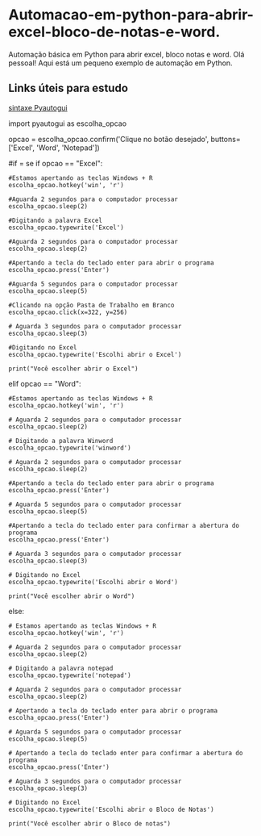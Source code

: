 # Automacao-em-python-para-abrir-excel-bloco-de-notas-e-word.
Automação básica em Python para abrir excel, bloco notas e word.
Olá pessoal! Aqui está um pequeno exemplo de automação em Python.

## Links úteis para estudo
[sintaxe Pyautogui](https://pyautogui.readthedocs.io/en/latest/)

import pyautogui as escolha_opcao

opcao = escolha_opcao.confirm('Clique no botão desejado',
            buttons=['Excel', 'Word', 'Notepad'])

#if = se
if opcao == "Excel":

    #Estamos apertando as teclas Windows + R
    escolha_opcao.hotkey('win', 'r')

    #Aguarda 2 segundos para o computador processar
    escolha_opcao.sleep(2)

    #Digitando a palavra Excel
    escolha_opcao.typewrite('Excel')

    #Aguarda 2 segundos para o computador processar
    escolha_opcao.sleep(2)

    #Apertando a tecla do teclado enter para abrir o programa
    escolha_opcao.press('Enter')

    #Aguarda 5 segundos para o computador processar
    escolha_opcao.sleep(5)

    #Clicando na opção Pasta de Trabalho em Branco
    escolha_opcao.click(x=322, y=256)

    # Aguarda 3 segundos para o computador processar
    escolha_opcao.sleep(3)

    #Digitando no Excel
    escolha_opcao.typewrite('Escolhi abrir o Excel')

    print("Você escolher abrir o Excel")

elif opcao == "Word":

    #Estamos apertando as teclas Windows + R
    escolha_opcao.hotkey('win', 'r')

    # Aguarda 2 segundos para o computador processar
    escolha_opcao.sleep(2)

    # Digitando a palavra Winword
    escolha_opcao.typewrite('winword')

    # Aguarda 2 segundos para o computador processar
    escolha_opcao.sleep(2)

    #Apertando a tecla do teclado enter para abrir o programa
    escolha_opcao.press('Enter')

    # Aguarda 5 segundos para o computador processar
    escolha_opcao.sleep(5)

    #Apertando a tecla do teclado enter para confirmar a abertura do programa
    escolha_opcao.press('Enter')

    # Aguarda 3 segundos para o computador processar
    escolha_opcao.sleep(3)

    # Digitando no Excel
    escolha_opcao.typewrite('Escolhi abrir o Word')

    print("Você escolher abrir o Word")

else:

    # Estamos apertando as teclas Windows + R
    escolha_opcao.hotkey('win', 'r')

    # Aguarda 2 segundos para o computador processar
    escolha_opcao.sleep(2)

    # Digitando a palavra notepad
    escolha_opcao.typewrite('notepad')

    # Aguarda 2 segundos para o computador processar
    escolha_opcao.sleep(2)

    # Apertando a tecla do teclado enter para abrir o programa
    escolha_opcao.press('Enter')

    # Aguarda 5 segundos para o computador processar
    escolha_opcao.sleep(5)

    # Apertando a tecla do teclado enter para confirmar a abertura do programa
    escolha_opcao.press('Enter')

    # Aguarda 3 segundos para o computador processar
    escolha_opcao.sleep(3)

    # Digitando no Excel
    escolha_opcao.typewrite('Escolhi abrir o Bloco de Notas')

    print("Você escolher abrir o Bloco de notas")
